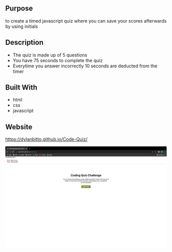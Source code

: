 ## Purpose
to create a timed javascript quiz where you can save your scores afterwards by using initials

## Description
* The quiz is made up of 5 questions
* You have 75 seconds to complete the quiz
* Everytime you answer incorrectly 10 seconds are deducted from the timer

## Built With
* html
* css
* javascript

## Website
https://dylanbitto.github.io/Code-Quiz/

![code quiz](code-quiz.png)